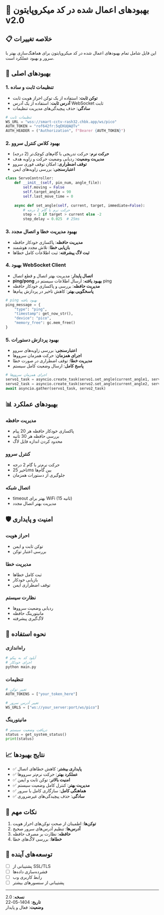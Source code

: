 # 🚀 **بهبودهای اعمال شده در کد میکروپایتون v2.0**

## 📋 **خلاصه تغییرات**

این فایل شامل تمام بهبودهای اعمال شده در کد میکروپایتون برای هماهنگ‌سازی بهتر با سرور و بهبود عملکرد است.

## 🔧 **بهبودهای اصلی**

### **1. تنظیمات ثابت و ساده**
- **توکن ثابت**: استفاده از یک توکن احراز هویت ثابت
- **آدرس ثابت**: استفاده از یک آدرس WebSocket ثابت
- **سادگی**: حذف پیچیدگی‌های مدیریت تنظیمات

```python
# تنظیمات ثابت
WS_URL = "wss://smart-cctv-rash32.chbk.app/ws/pico"
AUTH_TOKEN = "rof642fr:5qEKU@A@Tv"
AUTH_HEADER = ("Authorization", f"Bearer {AUTH_TOKEN}")
```

### **2. بهبود کلاس کنترل سروو**
- **حرکت نرم**: حرکت تدریجی با گام‌های کوچک‌تر (2 درجه)
- **مدیریت وضعیت**: ردیابی وضعیت حرکت و زاویه هدف
- **توقف اضطراری**: امکان توقف فوری سروو
- **اعتبارسنجی**: بررسی زاویه‌های ایمن

```python
class ServoController:
    def __init__(self, pin_num, angle_file):
        self.moving = False
        self.target_angle = 90
        self.last_move_time = 0
    
    async def set_angle(self, current, target, immediate=False):
        # حرکت نرم با گام 2 درجه
        step = 2 if target > current else -2
        step_delay = 0.025  # 25ms
```

### **3. بهبود مدیریت خطا و اتصال مجدد**
- **مدیریت حافظه**: پاکسازی خودکار حافظه
- **بازیابی خطا**: تلاش مجدد هوشمند
- **ثبت لاگ پیشرفته**: ثبت اطلاعات کامل خطاها

### **4. بهبود WebSocket Client**
- **اتصال پایدار**: مدیریت بهتر اتصال و قطع اتصال
- **ping/pong بهبود یافته**: ارسال اطلاعات سیستم در ping
- **مدیریت حافظه**: بررسی و پاکسازی خودکار حافظه
- **پاسخگویی بهتر**: کاهش تاخیر در پردازش پیام‌ها

```python
# ping بهبود یافته
ping_message = {
    "type": "ping", 
    "timestamp": get_now_str(),
    "device": "pico",
    "memory_free": gc.mem_free()
}
```

### **5. بهبود پردازش دستورات**
- **اعتبارسنجی**: بررسی زاویه‌های سروو
- **اجرای همزمان**: حرکت همزمان سرووها
- **مدیریت خطا**: توقف اضطراری در صورت خطا
- **پاسخ کامل**: ارسال وضعیت کامل سیستم

```python
# اجرای همزمان سرووها
servo1_task = asyncio.create_task(servo1.set_angle(current_angle1, servo1_target))
servo2_task = asyncio.create_task(servo2.set_angle(current_angle2, servo2_target))
await asyncio.gather(servo1_task, servo2_task)
```

## 📊 **بهبودهای عملکرد**

### **مدیریت حافظه**
- پاکسازی خودکار حافظه هر 20 پیام
- بررسی حافظه هر 30 ثانیه
- محدود کردن اندازه فایل لاگ

### **کنترل سروو**
- حرکت نرم‌تر با گام 2 درجه
- تاخیر 25ms بین گام‌ها
- جلوگیری از دستورات همزمان

### **اتصال شبکه**
- timeout بهتر برای WiFi (15 ثانیه)
- مدیریت بهتر اتصال مجدد

## 🛡️ **امنیت و پایداری**

### **احراز هویت**
- توکن ثابت و ایمن
- بررسی اعتبار توکن

### **مدیریت خطا**
- ثبت کامل خطاها
- بازیابی خودکار
- توقف اضطراری ایمن

### **نظارت سیستم**
- ردیابی وضعیت سرووها
- مانیتورینگ حافظه
- لاگ‌گیری پیشرفته

## 🔄 **نحوه استفاده**

### **راه‌اندازی**
```bash
# آپلود کد به پیکو
# اجرای خودکار
python main.py
```

### **تنظیمات**
```python
# تغییر توکن
AUTH_TOKENS = ["your_token_here"]

# تغییر آدرس سرور
WS_URLS = ["ws://your_server:port/ws/pico"]
```

### **مانیتورینگ**
```python
# دریافت وضعیت سیستم
status = get_system_status()
print(status)
```

## 📈 **نتایج بهبودها**

- ✅ **پایداری بیشتر**: کاهش خطاهای اتصال
- ✅ **عملکرد بهتر**: حرکت نرم‌تر سرووها
- ✅ **امنیت بالاتر**: توکن ثابت و ایمن
- ✅ **مدیریت بهتر**: کنترل کامل وضعیت سیستم
- ✅ **هماهنگی کامل**: سازگاری کامل با سرور
- ✅ **سادگی**: حذف پیچیدگی‌های غیرضروری

## 🚨 **نکات مهم**

1. **توکن‌ها**: اطمینان از صحت توکن‌های احراز هویت
2. **آدرس‌ها**: تنظیم آدرس‌های سرور صحیح
3. **حافظه**: نظارت بر مصرف حافظه
4. **خطاها**: بررسی لاگ‌های خطا

## 🔮 **توسعه‌های آینده**

- [ ] پشتیبانی از SSL/TLS
- [ ] فشرده‌سازی داده‌ها
- [ ] رابط کاربری وب
- [ ] پشتیبانی از سنسورهای بیشتر

---

**نسخه**: 2.0  
**تاریخ**: 1404-05-22  
**وضعیت**: فعال و پایدار 